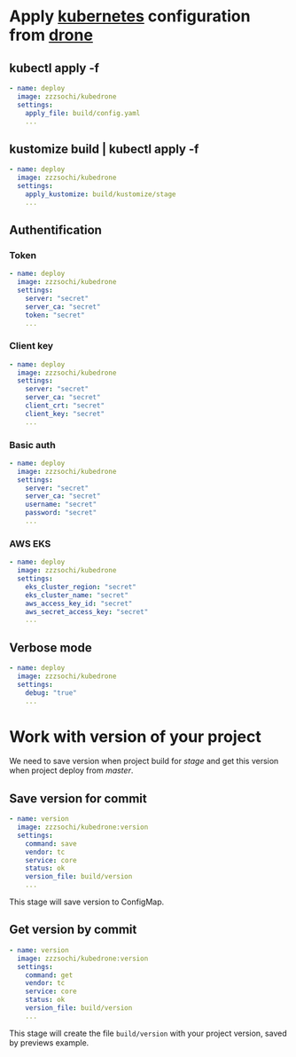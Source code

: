 # Apply [kubernetes](https://kubernetes.io/) configuration from [drone](https://drone.io/)

## kubectl apply -f <file>

```yaml
- name: deploy
  image: zzzsochi/kubedrone
  settings:
    apply_file: build/config.yaml
    ...
```

## kustomize build <kustomize-dir> | kubectl apply -f

```yaml
- name: deploy
  image: zzzsochi/kubedrone
  settings:
    apply_kustomize: build/kustomize/stage
    ...
```

## Authentification

### Token

```yaml
- name: deploy
  image: zzzsochi/kubedrone
  settings:
    server: "secret"
    server_ca: "secret"
    token: "secret"
    ...
```

### Client key

```yaml
- name: deploy
  image: zzzsochi/kubedrone
  settings:
    server: "secret"
    server_ca: "secret"
    client_crt: "secret"
    client_key: "secret"
    ...
```

### Basic auth

```yaml
- name: deploy
  image: zzzsochi/kubedrone
  settings:
    server: "secret"
    server_ca: "secret"
    username: "secret"
    password: "secret"
    ...
```

### AWS EKS

```yaml
- name: deploy
  image: zzzsochi/kubedrone
  settings:
    eks_cluster_region: "secret"
    eks_cluster_name: "secret"
    aws_access_key_id: "secret"
    aws_secret_access_key: "secret"
    ...
```

## Verbose mode

```yaml
- name: deploy
  image: zzzsochi/kubedrone
  settings:
    debug: "true"
    ...
```

# Work with version of your project

We need to save version when project build for _stage_ and get this version when project deploy from _master_.

## Save version for commit

```yaml
- name: version
  image: zzzsochi/kubedrone:version
  settings:
    command: save
    vendor: tc
    service: core
    status: ok
    version_file: build/version
    ...
```

This stage will save version to ConfigMap.


## Get version by commit

```yaml
- name: version
  image: zzzsochi/kubedrone:version
  settings:
    command: get
    vendor: tc
    service: core
    status: ok
    version_file: build/version
    ...
```

This stage will create the file ``build/version`` with your project version, saved by previews example.
